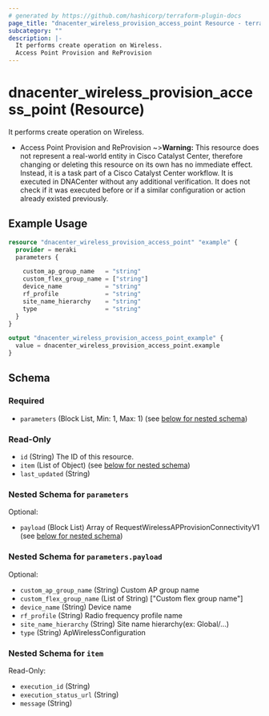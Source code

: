 ```yaml
---
# generated by https://github.com/hashicorp/terraform-plugin-docs
page_title: "dnacenter_wireless_provision_access_point Resource - terraform-provider-dnacenter"
subcategory: ""
description: |-
  It performs create operation on Wireless.
  Access Point Provision and ReProvision
---
```


# dnacenter_wireless_provision_access_point (Resource)

It performs create operation on Wireless.

- Access Point Provision and ReProvision
~>**Warning:**
This resource does not represent a real-world entity in Cisco Catalyst Center, therefore changing or deleting this resource on its own has no immediate effect.
Instead, it is a task part of a Cisco Catalyst Center workflow. It is executed in DNACenter without any additional verification. It does not check if it was executed before or if a similar configuration or action already existed previously.

## Example Usage

```terraform
resource "dnacenter_wireless_provision_access_point" "example" {
  provider = meraki
  parameters {

    custom_ap_group_name   = "string"
    custom_flex_group_name = ["string"]
    device_name            = "string"
    rf_profile             = "string"
    site_name_hierarchy    = "string"
    type                   = "string"
  }
}

output "dnacenter_wireless_provision_access_point_example" {
  value = dnacenter_wireless_provision_access_point.example
}
```

<!-- schema generated by tfplugindocs -->
## Schema

### Required

- `parameters` (Block List, Min: 1, Max: 1) (see [below for nested schema](#nestedblock--parameters))

### Read-Only

- `id` (String) The ID of this resource.
- `item` (List of Object) (see [below for nested schema](#nestedatt--item))
- `last_updated` (String)

<a id="nestedblock--parameters"></a>
### Nested Schema for `parameters`

Optional:

- `payload` (Block List) Array of RequestWirelessAPProvisionConnectivityV1 (see [below for nested schema](#nestedblock--parameters--payload))

<a id="nestedblock--parameters--payload"></a>
### Nested Schema for `parameters.payload`

Optional:

- `custom_ap_group_name` (String) Custom AP group name
- `custom_flex_group_name` (List of String) ["Custom flex group name"]
- `device_name` (String) Device name
- `rf_profile` (String) Radio frequency profile name
- `site_name_hierarchy` (String) Site name hierarchy(ex: Global/...)
- `type` (String) ApWirelessConfiguration



<a id="nestedatt--item"></a>
### Nested Schema for `item`

Read-Only:

- `execution_id` (String)
- `execution_status_url` (String)
- `message` (String)
